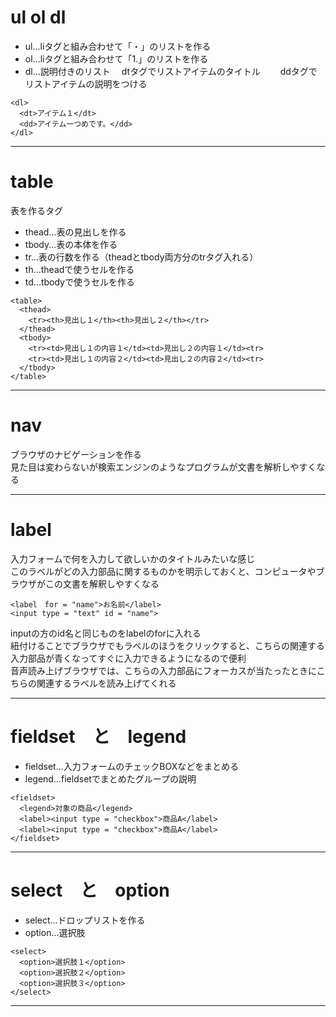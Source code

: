 # ul ol dl
- ul...liタグと組み合わせて「・」のリストを作る
- ol...liタグと組み合わせて「1.」のリストを作る
- dl...説明付きのリスト　
       dtタグでリストアイテムのタイトル　　
       ddタグでリストアイテムの説明をつける
~~~
<dl>
  <dt>アイテム１</dt>
  <dd>アイテム一つめです。</dd>
</dl>
~~~
***

# table
表を作るタグ
- thead...表の見出しを作る
- tbody...表の本体を作る
- tr...表の行数を作る（theadとtbody両方分のtrタグ入れる）
- th...theadで使うセルを作る
- td...tbodyで使うセルを作る

~~~
<table>
  <thead>
    <tr><th>見出し１</th><th>見出し２</th></tr>
  </thead>
  <tbody>
    <tr><td>見出し１の内容１</td><td>見出し２の内容１</td><tr>
    <tr><td>見出し１の内容２</td><td>見出し２の内容２</td><tr>
  </tbody>
</table>
~~~
***

# nav
ブラウザのナビゲーションを作る      
見た目は変わらないが検索エンジンのようなプログラムが文書を解析しやすくなる
***

# label
入力フォームで何を入力して欲しいかのタイトルみたいな感じ       
このラベルがどの入力部品に関するものかを明示しておくと、コンピュータやブラウザがこの文書を解釈しやすくなる
~~~
<label　for = "name">お名前</label>
<input type = "text" id = "name">
~~~
inputの方のid名と同じものをlabelのforに入れる     
紐付けることでブラウザでもラベルのほうをクリックすると、こちらの関連する入力部品が青くなってすぐに入力できるようになるので便利    
音声読み上げブラウザでは、こちらの入力部品にフォーカスが当たったときにこちらの関連するラベルを読み上げてくれる
***

# fieldset　と　legend
- fieldset...入力フォームのチェックBOXなどをまとめる
- legend...fieldsetでまとめたグループの説明
~~~
<fieldset>
  <legend>対象の商品</legend>
  <label><input type = "checkbox">商品A</label>
  <label><input type = "checkbox">商品A</label>
</fieldset>
~~~
***

# select　と　option
- select...ドロップリストを作る
- option...選択肢
~~~
<select>
  <option>選択肢１</option>
  <option>選択肢２</option>
  <option>選択肢３</option>
</select>
~~~
***

       
       
       
